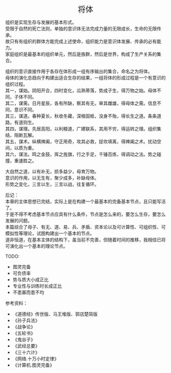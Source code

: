<center><font size=5>将体</font></center>

组织是实现生存与发展的基本形式。<br>
受限于自然的死亡法则，单独的意识体无法完成力量的无限成长，生命的无限传承。<br/>
故只有有组织的群体方能完成上述使命，组织能力是意识体发展、传承的必有能力。<br/>
家庭组织是最基本的组织单元，然后是族群，然后是世界，构成了生产关系的集合。<br/>

组织的意识直接作用于各存在体形成一组有序输出的集合，命名之为将体。<br/>
母体的演化总趋向于构建出适合生存的结果，一组将体的形成过程是一个有意识的组织过程。<br/>
其一，谋始。阴阳开合，四时变化，瓜熟蒂落，势成子生，得万物之始。母体不同，子体不同。<br/>
其二，谋需。日月星辰，各有所缺，察其有无，审其雌雄，得母体之需。信息不同，意识不同。<br/>
其三，谋道。春种夏长，秋收冬藏，深根固柢，没身不殆，得长生之道。条条道路，有道则生。<br/>
其四，谋理。先居高阳，以利粮道，广建联系，其用不穷，得运转之理。组织集结，阻断瓦解。<br/>
其五，谋术。纵横捭阖，守正用奇，攻其必救，捉坎填离，得捭阖之术。扰动空间，以质为重。<br/>
其六，谋法。鸣之金鼓，挥之旌旗，行之手足，千锤百炼，得调动之法。势之碰撞，重速胜之。<br/>

大自然之道，以有补无，损多益少，母育万物。<br/>
意识的作用，以无生有，聚少成多，补缺母体。<br/>
形势之变化，三言以生，三言以战，往复循环。<br/>

后记：<br/>
本章的主体思想已完结，实际上是在构建一个最基本的完备基本节点，且只能写活了。<br/>
于是不得不考虑基本节点应具有什么条件，节点是怎么来的，要怎么生存，要怎么发展的问题。<br/>
本篇综合了母子、有无、道、易、兵、矛盾、资本论以及可计算性、可组织性、可模拟性等理论，试图构建出一个基本的节点。<br/>
道非恒道，在基本主体的结构下，虽当前不完善，但随着时间的推移，我相信已将可演化出一个基本的理论节点。<br/>

TODO: 
* 图灵完备
* 可负债率
* 势与质大小成正比
* 专业性与训练时长成正比
* 不患寡而患不均

参考资料：
* 《道德经》传世版、马王堆版、郭店楚简版
* 《孙子兵法》
* 《战争论》
* 《五轮书》
* 《鬼谷子》
* 《武经总要》
* 《三十六计》
* 《网络.十万小时定律》
* 《计算机.图灵完备》

